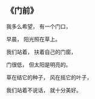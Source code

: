 ## 《门前》

我多么希望， 有一个门口，   


早晨， 阳光照在草上。    


我们站着， 扶着自己的门窗，    


门很低， 但太阳是明亮的。   


草在结它的种子， 风在摇它的叶子， 
 

我们站着不说话， 就十分美好。  



